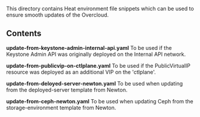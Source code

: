 This directory contains Heat environment file snippets which can
be used to ensure smooth updates of the Overcloud.

Contents
--------

**update-from-keystone-admin-internal-api.yaml**
  To be used if the Keystone Admin API was originally deployed on the
  Internal API network.

**update-from-publicvip-on-ctlplane.yaml**
  To be used if the PublicVirtualIP resource was deployed as an additional VIP on the 'ctlplane'.

**update-from-deloyed-server-newton.yaml**
  To be used when updating from the deployed-server template from Newton.

**update-from-ceph-newton.yaml**
  To be used when updating Ceph from the storage-environment template from Newton.

